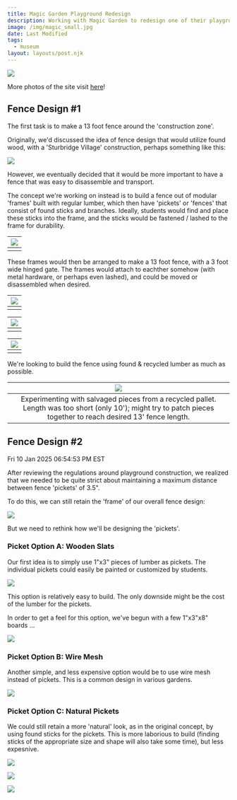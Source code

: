 ```yaml
---
title: Magic Garden Playground Redesign 
description: Working with Magic Garden to redesign one of their playgrounds.
image: /img/magic_small.jpg
date: Last Modified 
tags:
  - museum
layout: layouts/post.njk
---
```


![](/img/magic_small.jpg)

More photos of the site visit [here](https://photos.app.goo.gl/1Sp1f7trnnLTzTzNA)!

<!--
**Fri Dec  6 08:08:02 PM EST 2024**

Site visit and brainstorm ...

Posts at corners of hexagon are 4x6", should be 6' long;

Looks like 4x6"x12' are $30 ea at home depot [here](https://www.homedepot.com/pep/4-in-x-6-in-x-12-ft-2-Pressure-Treated-Ground-Contact-Southern-Pine-Timber-260430/100062638)

So that's 3x$30 = $90 for six posts of 6' each ...  

**Sat Dec 28 06:39:37 PM EST 2024**

Compare -- a fence from Home depot, get 2-panels for $90, would likely need 2 of them so ~ $180 materials (reference [here](https://www.homedepot.com/p/Zippity-Outdoor-Products-Portable-Puppy-1-9-ft-H-x-3-6-ft-W-Slatted-Panel-Flat-Top-WoodTek-Vinyl-Cedar-Color-Fence-Kit-2-Pack-ZP19072/323870979)

**Thu 02 Jan 2025 09:44:43 PM EST**
-->


## Fence Design #1

The first task is to make a 13 foot fence around the 'construction zone'. 

Originally, we'd discussed the idea of fence design that would utilize found wood, with a 'Sturbridge Village' construction, perhaps something like this:

![](/img/mg/no_dig.jpg)

However, we eventually decided that it would be more important to have a fence that was easy to disassemble and transport.

The concept we're working on instead is to build a fence out of modular 'frames' built with regular lumber, which then have 'pickets' or 'fences' that consist of found sticks and branches. Ideally, students would find and place these sticks into the frame, and the sticks would be fastened / lashed to the frame for durability. 

| ![](/img/mg/frame_design.png) |
|:--:|
| |

These frames would then be arranged to make a 13 foot fence, with a 3 foot wide hinged gate.  The frames would attach to eachther somehow (with metal hardware, or perhaps even lashed), and could be moved or disassembled when desired. 

| ![](/img/mg/fence_design.png) |
|:--:|
| |

| ![](/img/mg/fence_explode.png) |
|:--:|
| |

| ![](/img/mg/mg_fence_dimensions.png) |
|:--:|
| |

<!--
Materials pricing:
- [2"x4"x16'at Home Depot](https://www.homedepot.com/p/2-in-x-6-in-x-16-ft-2-Premium-Grade-SPF-Dimensional-Lumber-058447/312528849) are $17 per board.
- [2"x4"x10' at Home Depot](https://www.homedepot.com/p/2-in-x-4-in-x-10-ft-2-Premium-Grade-SPF-Dimensional-Lumber-6091/314732316) are $5 per board.
- [2"x4"x8' at Home Depot](https://www.homedepot.com/p/2-in-x-4-in-x-8-ft-2-Premium-2-Grade-Fir-Dimensional-Lumber-441317/202094172) are $4.25 per board.

-->

We're looking to build the fence using found & recycled lumber as much as possible.


| ![](/img/mg/reclaimed_pallet.jpg) |
|:--:|
| Experimenting with salvaged pieces from a recycled pallet.  Length was too short (only 10'); might try to patch pieces together to reach desired 13' fence length. |

## Fence Design #2

Fri 10 Jan 2025 06:54:53 PM EST

After reviewing the regulations around playground construction, we realized that we needed to be quite strict about maintaining a maximum distance between fence 'pickets' of 3.5".  

To do this, we can still retain the 'frame' of our overall fence design:

![](/img/mg/fence_overall_breakdown.png)

But we need to rethink how we'll be designing the 'pickets'.  

### Picket Option A: Wooden Slats

Our first idea is to simply use 1"x3" pieces of lumber as pickets.  The individual pickets could easily be painted or customized by students.

![](/img/mg/picket_overall.png)

This option is relatively easy to build.  The only downside might be the cost of the lumber for the pickets.  

In order to get a feel for this option, we've begun with a few 1"x3"x8" boards ...

![](/img/mg/mg_picket_proto.jpg)


### Picket Option B:  Wire Mesh

Another simple, and less expensive option would be to use wire mesh instead of pickets.  This is a common design in various gardens.

![](/img/mg/wire_fence_idea.jpg)

### Picket Option C:  Natural Pickets

We could still retain a more 'natural' look, as in the original concept, by using found sticks for the pickets.  This is more laborious to build (finding sticks of the appropriate size and shape will also take some time), but less expesnive. 

![](/img/mg/romanian.jpg)

![](/img/mg/simple.jpg)

![](/img/mg/sturdy_waddle.jpg)













